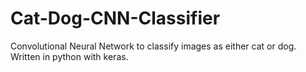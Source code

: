 # Cat-Dog-CNN-Classifier
Convolutional Neural Network to classify images as either cat or dog. Written in python with keras.
